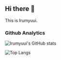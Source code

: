 ## Hi there 👋

This is Irumyuui.

### Github Analytics

![Irumyuui's GitHub stats](https://github-readme-stats.vercel.app/api?username=Irumyuui)

![Top Langs](https://github-readme-stats.vercel.app/api/top-langs/?username=Irumyuui&layout=compact)

<!--
**Irumyuui/Irumyuui** is a ✨ _special_ ✨ repository because its `README.md` (this file) appears on your GitHub profile.

Here are some ideas to get you started:

- 🔭 I’m currently working on ...
- 🌱 I’m currently learning ...
- 👯 I’m looking to collaborate on ...
- 🤔 I’m looking for help with ...
- 💬 Ask me about ...
- 📫 How to reach me: ...
- 😄 Pronouns: ...
- ⚡ Fun fact: ...
-->
